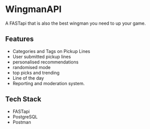 # WingmanAPI
A FASTapi that is also the best wingman you need to up your game.

## Features
-  Categories and Tags on Pickup Lines
- User submitted pickup lines
- personalised recommendations
- randomised mode
- top picks and trending
- Line of the day
- Reporting and moderation system.

## Tech Stack
- FASTapi
- PostgreSQL
- Postman